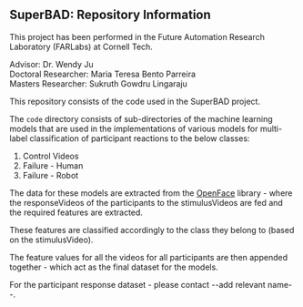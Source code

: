 ## SuperBAD: Repository Information

This project has been performed in the Future Automation Research Laboratory (FARLabs) at Cornell Tech.  

Advisor: Dr. Wendy Ju  
Doctoral Researcher: Maria Teresa Bento Parreira  
Masters Researcher: Sukruth Gowdru Lingaraju

This repository consists of the code used in the SuperBAD project.

The `code` directory consists of sub-directories of the machine learning models that are used in the implementations of various models for multi-label classification of participant reactions to the below classes:

1. Control Videos
1. Failure - Human
1. Failure - Robot

The data for these models are extracted from the [OpenFace](https://github.com/TadasBaltrusaitis/OpenFace) library - where the responseVideos of the participants to the stimulusVideos are fed and the required features are extracted.

These features are classified accordingly to the class they belong to (based on the stimulusVideo).

The feature values for all the videos for all participants are then appended together - which act as the final dataset for the models.

For the participant response dataset - please contact --add relevant name--.